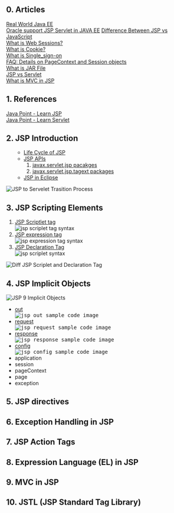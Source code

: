 ## 0. Articles
[Real World Java EE](https://real-world-java-ee.zeef.com/arjan.tijms)\
[Oracle support JSP Servlet in JAVA EE](www.oracle.com/technetwork/java/javaee/tech/index.html)
[Difference Between JSP vs JavaScript](https://www.educba.com/jsp-vs-javascript/)\
[What is Web Sessions?](https://stackoverflow.com/questions/3804209/what-are-sessions-how-do-they-work)\
[What is Cookie?](http://www.whatarecookies.com/)\
[What is Single_sign-on](https://en.wikipedia.org/wiki/Single_sign-on)\
[FAQ: Details on PageContext and Session objects](https://www.udemy.com/course/jsp-tutorial/learn/lecture/6081918#overview)\
[What is JAR File](https://www.geeksforgeeks.org/jar-files-java/)\
[JSP vs Servlet](https://www.quora.com/What-is-the-difference-between-Java-servlets-and-JSP)\
[What is MVC in JSP](https://www.javatpoint.com/MVC-in-jsp)

## 1. References
[Java Point - Learn JSP](https://www.javatpoint.com/jsp-tutorial)\
[Java Point - Learn Servlet](https://www.javatpoint.com/servlet-tutorial)

## 2. JSP Introduction
<ol>
  <ul>
    <li><a href="https://www.javatpoint.com/jsp-tutorial">Life Cycle of JSP</a></li>
    <li><a href="https://www.javatpoint.com/jsp-api">JSP APIs</a>
      <ol>
        <li><a href="https://docs.oracle.com/javaee/7/api/javax/servlet/jsp/package-summary.html">javax.servlet.jsp pacakges</a></li>
        <li><a href="https://tomcat.apache.org/tomcat-7.0-doc/jspapi/javax/servlet/jsp/tagext/package-summary.html">javax.servlet.jsp.tagext packages</a></li>
      </ol>
    </li>
    <li><a href="https://www.javatpoint.com/creating-jsp-in-eclipse-ide">JSP in Eclipse</a></li>
  </ul>
</ol>

![JSP to Servelet Trasition Process](https://github.com/Blackdog-Programmer/JSP-Servlet/blob/master/reference/JSP-Fundamentals/JSP-to-Servlet-Transition.png)

## 3. JSP Scripting Elements
<ol>
  <li><a href="https://www.javatpoint.com/jsp-scriptlet-tag">JSP Scriptlet tag</a></li>
  <img src="https://github.com/Blackdog-Programmer/JSP-Servlet/blob/master/reference/JSP-Fundamentals/jsp_scriplet_tag_syntax.png" alt="jsp scriplet tag syntax">
  <li><a href="https://www.javatpoint.com/jsp-expression-tag">JSP expression tag</a></li>
  <img src="https://github.com/Blackdog-Programmer/JSP-Servlet/blob/master/reference/JSP-Fundamentals/jsp_expression_tag_syntax.png" alt="jsp expression tag syntax">
  <li><a href="https://www.javatpoint.com/jsp-declaration-tag">JSP Declaration Tag</a></li>
  <img src="https://github.com/Blackdog-Programmer/JSP-Servlet/blob/master/reference/JSP-Fundamentals/jsp_declaration_tag_syntax.png" alt="jsp scriplet syntax">  
</ol>

![Diff JSP Scriplet and Declaration Tag](https://github.com/Blackdog-Programmer/JSP-Servlet/blob/master/reference/JSP-Fundamentals/Diff_JSP_Scriplet_Delcaration_Tag.png)

## 4. JSP Implicit Objects

![JSP 9 Implicit Objects](https://github.com/Blackdog-Programmer/JSP-Servlet/blob/master/reference/Implicit-Objects/JSP_9_Implicit_Objects.png)

<ul>
  <li><a href="https://www.javatpoint.com/jsp-implicit-objects">out</a></li>
    <kbd>
      <img src="https://github.com/Blackdog-Programmer/JSP-Servlet/blob/master/reference/Implicit-Objects/jsp-implicit-object-out-sample-code.png" alt="jsp out sample code image">
    </kbd>  
  <li><a href="https://www.javatpoint.com/request-implicit-object">request</a></li>
    <kbd>
      <img src="https://github.com/Blackdog-Programmer/JSP-Servlet/blob/master/reference/Implicit-Objects/jsp-implicit-object-request-sample-code.png" alt="jsp request sample code image">
    </kbd>
  <li><a href="https://www.javatpoint.com/response-implicit-object">response<a></li>
    <kbd>
      <img src="https://github.com/Blackdog-Programmer/JSP-Servlet/blob/master/reference/Implicit-Objects/jsp-implicit-object-response-sample-code.png" alt="jsp response sample code image">
    </kbd>
  <li><a href="https://www.javatpoint.com/config-implicit-object">config</a></li>
    <kbd>
      <img src="https://github.com/Blackdog-Programmer/JSP-Servlet/blob/master/reference/Implicit-Objects/jsp-implicit-object-config-sample-code.png" alt="jsp config sample code image">
    </kbd>
  <li>application</li>
  <li>session</li>
  <li>pageContext</li>
  <li>page</li>
  <li>exception</li>
</ul>
  
## 5. JSP directives

## 6. Exception Handling in JSP

## 7. JSP Action Tags

## 8. Expression Language (EL) in JSP

## 9. MVC in JSP

## 10. JSTL (JSP Standard Tag Library)
